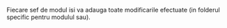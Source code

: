 
Fiecare sef de modul isi va adauga toate modificarile efectuate (in folderul specific pentru modulul sau).

